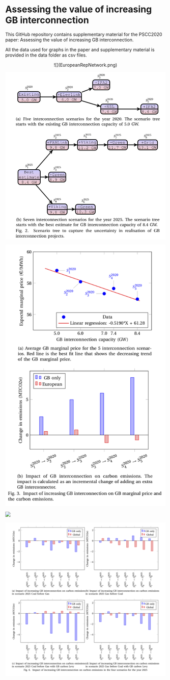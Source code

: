 # Assessing the value of increasing GB interconnection
This GitHub repository contains supplementary material for the PSCC2020 paper: Assessing the value of increasing GB interconnection.

All the data used for graphs in the paper and supplementary material is provided in the data folder as csv files.
<p align="center">
![](EuropeanRepNetwork.png)

![](Scenarios.png)

![](2020_results.png)

![](2020_results_1.png)

![](co2_2025.png)
</p>
